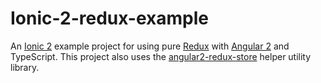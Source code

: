 # Ionic-2-redux-example

An [Ionic 2](https://github.com/driftyco/ionic/tree/2.0) example project for using pure [Redux](https://github.com/reactjs/redux) with [Angular 2](https://github.com/angular/angular) and TypeScript. This project also uses the [angular2-redux-store](https://github.com/jhades/angular2-redux-store) helper utility library.
